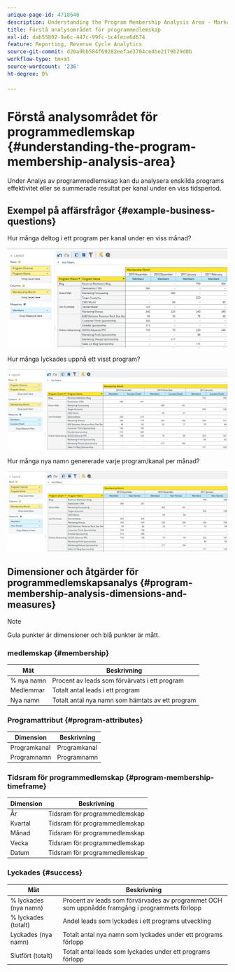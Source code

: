 ```yaml
---
unique-page-id: 4718640
description: Understanding the Program Membership Analysis Area - Marketo Docs - Product Documentation
title: Förstå analysområdet för programmedlemskap
exl-id: dab55802-9a6c-447c-99fc-bc4fece6d674
feature: Reporting, Revenue Cycle Analytics
source-git-commit: d20a9bb584f69282eefae3704ce4be2179b29d0b
workflow-type: tm+mt
source-wordcount: '236'
ht-degree: 0%

---
```


# Förstå analysområdet för programmedlemskap {#understanding-the-program-membership-analysis-area}

Under Analys av programmedlemskap kan du analysera enskilda programs effektivitet eller se summerade resultat per kanal under en viss tidsperiod.

## Exempel på affärsfrågor {#example-business-questions}

Hur många deltog i ett program per kanal under en viss månad?

![](assets/one-2.png)

Hur många lyckades uppnå ett visst program?

![](assets/two-2.png)

Hur många nya namn genererade varje program/kanal per månad?

![](assets/three-2.png)

## Dimensioner och åtgärder för programmedlemskapsanalys {#program-membership-analysis-dimensions-and-measures}

>[!NOTE]
>
>Gula punkter är dimensioner och blå punkter är mått.

### medlemskap {#membership}

| Mät | Beskrivning |
|---|---|
| % nya namn | Procent av leads som förvärvats i ett program |
| Medlemmar | Totalt antal leads i ett program |
| Nya namn | Totalt antal nya namn som hämtats av ett program |

### Programattribut {#program-attributes}

| Dimension | Beskrivning |
|---|---|
| Programkanal | Programkanal |
| Programnamn | Programnamn |

### Tidsram för programmedlemskap {#program-membership-timeframe}

| Dimension | Beskrivning |
|---|---|
| År | Tidsram för programmedlemskap |
| Kvartal | Tidsram för programmedlemskap |
| Månad | Tidsram för programmedlemskap |
| Vecka | Tidsram för programmedlemskap |
| Datum | Tidsram för programmedlemskap |

### Lyckades {#success}

| Mät | Beskrivning |
|---|---|
| % lyckades (nya namn) | Procent av leads som förvärvades av programmet OCH som uppnådde framgång i programmets förlopp |
| % lyckades (totalt) | Andel leads som lyckades i ett programs utveckling |
| Lyckades (nya namn) | Totalt antal nya namn som lyckades under ett programs förlopp |
| Slutfört (totalt) | Totalt antal leads som lyckades under ett programs förlopp |
